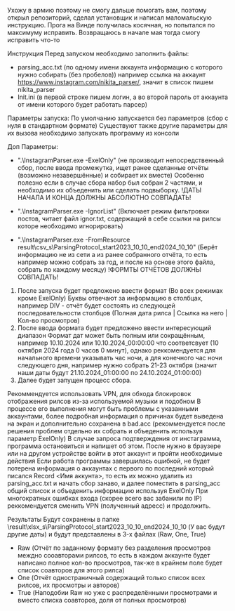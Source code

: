 Ухожу в армию поэтому не смогу дальше помогать вам, поэтому открыл репозиторий, сделал установщик и написал маломальскую инструкцию. Прога на Винде получилась косячная, но попытался по максимуму исправить. Возвращаюсь в начале мая тогда смогу исправить что-то  

Инструкция
Перед запуском необходимо заполнить файлы:
- parsing_acc.txt (по одному имени аккаунта информацию с которого нужно собирать (без пробелов))
например ссылка на аккаунт https://www.instagram.com/nikita_parser/, значит в список пишем nikita_parser
- Init.ini (в первой строке пишем логин, а во второй пароль от аккаунта от имени которого будет работать парсер)

Параметры запуска:
По умолчанию запускается без параметров (сбор с нуля в стандартном формате)
Существуют также другие параметры для их вызова необходимо запускать программу из консоли

Доп Параметры:
- ".\InstagramParser.exe -ExelOnly" (не производит непосредственный сбор, после ввода промежутка, ищет ранее сделанные отчёты (возможно незавершённые) и собирает их вместе)
Особенно полезно если в случае сбора набор был собран 2 частями, и необходимо их объеденить или сделать подвыборку.
!ДАТЫ НАЧАЛА  И КОНЦА ДОЛЖНЫ АБСОЛЮТНО СОВПАДАТЬ!

- ".\InstagramParser.exe -IgnorList" (Включает режим фильтровки постов, читает файл ignor.txt, содержащий в себе ссылки на рилсы которе необходимо игнорировать)
- ".\InstagramParser.exe -FromResource result\csv_s\ParsingProtocol_start2023_10_10_end2024_10_10" (Берёт информацию не из сети а из ранее собранного отчёта, то есть например можно собрать за год, и после на основе этого файла, собрать по каждому месяцу)
!ФОРМТЫ ОТЧЁТОВ ДОЛЖНЫ СОВПАДАТЬ!

1. После запуска будет предложено ввести формат (Во всех режимах кроме ExelOnly)
Буквы отвечают за информацию в столбцах, например DlV - отчёт будет состоять из следующей последовательности столбцов (Полная дата рилса | Ссылка на него | Кол-во просмотров)
2. После ввода формата будет предложено ввести интересующий диапазон
Формат дат может быть полным или сокращённым, например 10.10.2024 или 10.10.2024_00:00:00 что соответсвует (10 октября 2024 года 0 часов 0 минут), однако реккомендуется для начального времени указывать час ночи, а для конечного час ночи следующего дня,
например нужно собрать 21-23 октября (значит наши даты будут 21.10.2024_01:00:00 по 24.10.2024_01:00:00)
3. Далее будет запущен процесс сбора.

Рекоммендуется использовать VPN, для обхода блокировок отображения рилсов из-за используемой музыки и подобном
В процессе его выполнения могут быть проблемы с указанными аккаунтами, более подробная информация о причинах будет выведена на экран и дополнительно сохранена в bad.acc (рекоммендуется после решения проблем отдельно их собрать и объеденить используя параметр ExelOnly)
В случае запроса подтверждения от инстаграмма, программа остановиться и напишет об этом. После нужно в браузере или на другом устройстве войти в этот аккаунт и пройти необходимые действия
Если работа программы завершилась ошибкой, не будет потерена информация о аккаунтах с первого по последний который писался Record <Имя аккунта>, то есть их можно удалить из parsing_acc.txt и начать сбор занаво, и далее поместить в parsing_acc общий список и объеденить информацию используя ExelOnly
При многократных ошибках входа (скорее всего вас забанили по IP) реккомендуется сменить VPN (полученный адресс) и продолжить.

Результаты Будут сохранены в папке \result\xlsx_s\ParsingProtocol_start2023_10_10_end2024_10_10 (У вас будут другие даты) и будут представлены в 3-х файлах (Raw, One, True)
- Raw (Отчёт по заданному формату без разделения просмотров междно сооавторами рилсов, то есть в каждом аккаунте будет написано полное кол-во просмотров, так-же в крайнем поле будет список соавторов для этого рилса)
- One (Отчёт одностраничный содержащий только список всех рилсов, их просмотры и авторов)
- True (Наподобии Raw но уже с распределёнными просмотрами и вместо списка соавторов, доля от полных просмотров)

 
